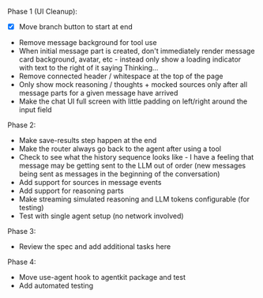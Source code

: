 Phase 1 (UI Cleanup):

- [x] Move branch button to start at end
- Remove message background for tool use
- When initial message part is created, don't immediately render message card background, avatar, etc - instead only show a loading indicator with text to the right of it saying Thinking...
- Remove connected header / whitespace at the top of the page
- Only show mock reasoning / thoughts + mocked sources only after all message parts for a given message have arrived
- Make the chat UI full screen with little padding on left/right around the input field

Phase 2:

- Make save-results step happen at the end
- Make the router always go back to the agent after using a tool
- Check to see what the history sequence looks like - I have a feeling that message may be getting sent to the LLM out of order (new messages being sent as messages in the beginning of the conversation)
- Add support for sources in message events
- Add support for reasoning parts
- Make streaming simulated reasoning and LLM tokens configurable (for testing)
- Test with single agent setup (no network involved)

Phase 3:

- Review the spec and add additional tasks here

Phase 4:

- Move use-agent hook to agentkit package and test
- Add automated testing
